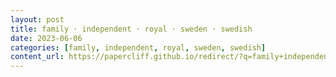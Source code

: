 ```yaml
---
layout: post
title: family · independent · royal · sweden · swedish
date: 2023-06-06
categories: [family, independent, royal, sweden, swedish]
content_url: https://papercliff.github.io/redirect/?q=family+independent+royal+sweden+swedish&tbs=cdr:1,cd_min:6/5/2023,cd_max:6/7/2023
---
```

